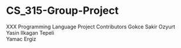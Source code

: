 # CS_315-Group-Project
XXX Programming Language Project
Contributors
Gokce Sakir Ozyurt <br />
Yasin Ilkagan Tepeli <br />
Yamac Ergiz <br />
